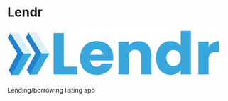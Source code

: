 # Lendr

![Lendr Logo](https://github.com/dl90/lendr/blob/main/logo.png?raw=true)

Lending/borrowing listing app
